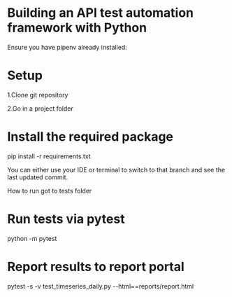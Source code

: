 # Building an API test automation framework with Python


Ensure you have pipenv already installed:

# Setup
1.Clone git repository

2.Go in a project folder

# Install the required package
pip install -r requirements.txt

You can either use your IDE or terminal to switch to that branch and see the last updated commit.

How to run
got to tests folder

# Run tests via pytest
python -m pytest


# Report results to report portal
pytest -s -v test_timeseries_daily.py --html==reports/report.html
